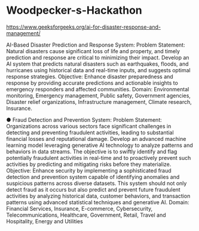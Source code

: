 # Woodpecker-s-Hackathon
https://www.geeksforgeeks.org/ai-for-disaster-response-and-management/

AI-Based Disaster Prediction and Response System:
Problem Statement: Natural disasters cause significant loss of life and property, and
timely prediction and response are critical to minimizing their impact. Develop an AI
system that predicts natural disasters such as earthquakes, floods, and hurricanes using
historical data and real-time inputs, and suggests optimal response strategies.
Objective: Enhance disaster preparedness and response by providing accurate
predictions and actionable insights to emergency responders and affected communities.
Domain: Environmental monitoring, Emergency management, Public safety,
Government agencies, Disaster relief organizations, Infrastructure management, Climate
research, Insurance.


● Fraud Detection and Prevention System:
Problem Statement: Organizations across various sectors face significant challenges in
detecting and preventing fraudulent activities, leading to substantial financial losses and
reputational damage. Develop an advanced machine learning model leveraging
generative AI technology to analyze patterns and behaviors in data streams. The
objective is to swiftly identify and flag potentially fraudulent activities in real-time and to
proactively prevent such activities by predicting and mitigating risks before they
materialize.
Objective: Enhance security by implementing a sophisticated fraud detection and
prevention system capable of identifying anomalies and suspicious patterns across
diverse datasets. This system should not only detect fraud as it occurs but also predict
and prevent future fraudulent activities by analyzing historical data, customer behaviors,
and transaction patterns using advanced statistical techniques and generative AI.
Domain: Financial Services, Insurance, E-commerce, Cybersecurity,
Telecommunications, Healthcare, Government, Retail, Travel and Hospitality, Energy
and Utilities
